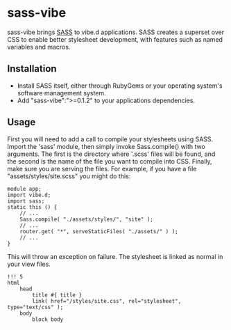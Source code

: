 sass-vibe
=========

sass-vibe brings [SASS](http://sass-lang.com) to vibe.d applications. SASS creates a superset over
CSS to enable better stylesheet development, with features such as named variables and macros.

Installation
------------

 - Install SASS itself, either through RubyGems or your operating system's software management system.
 - Add "sass-vibe":">=0.1.2" to your applications dependencies.

Usage
-----

First you will need to add a call to compile your stylesheets using SASS. Import the 'sass' module,
then simply invoke Sass.compile() with two arguments. The first is the directory where '.scss' files
will be found, and the second is the name of the file you want to compile into CSS. Finally, make
sure you are serving the files. For example, if you have a file "assets/styles/site.scss" you might
do this:

	module app;
	import vibe.d;
	import sass;
	static this () {
		// ...
		Sass.compile( "./assets/styles/", "site" );
		// ...
		router.get( "*", serveStaticFiles( "./assets/" ) );
		// ...
	}

This will throw an exception on failure. The stylesheet is linked as normal in your view files.

	!!! 5
	html
		head
			title #{ title }
			link( href="/styles/site.css", rel="stylesheet", type="text/css" );
		body
			block body
